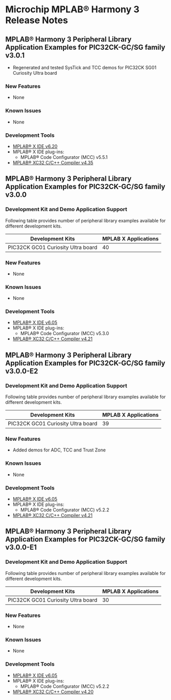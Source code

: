 # Microchip MPLAB® Harmony 3 Release Notes

## MPLAB® Harmony 3 Peripheral Library Application Examples for PIC32CK-GC/SG family v3.0.1

-   Regenerated and tested SysTick and TCC demos for PIC32CK SG01 Curiosity Ultra board

### New Features

-   None

### Known Issues

-   None

### Development Tools

-   [MPLAB® X IDE v6.20](https://www.microchip.com/mplab/mplab-x-ide)
-   MPLAB® X IDE plug-ins:
    -   MPLAB® Code Configurator \(MCC\) v5.5.1
-   [MPLAB® XC32 C/C++ Compiler v4.35](https://www.microchip.com/mplab/compilers)

## MPLAB® Harmony 3 Peripheral Library Application Examples for PIC32CK-GC/SG family v3.0.0

### Development Kit and Demo Application Support

Following table provides number of peripheral library examples available for<br /> different development kits.

|Development Kits|MPLAB X Applications|
|----------------|--------------------|
|PIC32CK GC01 Curiosity Ultra board|40|

### New Features

-   None

### Known Issues

-   None

### Development Tools

-   [MPLAB® X IDE v6.05](https://www.microchip.com/mplab/mplab-x-ide)
-   MPLAB® X IDE plug-ins:
    -   MPLAB® Code Configurator \(MCC\) v5.3.0
-   [MPLAB® XC32 C/C++ Compiler v4.21](https://www.microchip.com/mplab/compilers)

## MPLAB® Harmony 3 Peripheral Library Application Examples for PIC32CK-GC/SG family v3.0.0-E2

### Development Kit and Demo Application Support

Following table provides number of peripheral library examples available for<br /> different development kits.

|Development Kits|MPLAB X Applications|
|----------------|--------------------|
|PIC32CK GC01 Curiosity Ultra board|39|

### New Features

-   Added demos for ADC, TCC and Trust Zone

### Known Issues

-   None

### Development Tools

-   [MPLAB® X IDE v6.05](https://www.microchip.com/mplab/mplab-x-ide)
-   MPLAB® X IDE plug-ins:
    -   MPLAB® Code Configurator \(MCC\) v5.2.2
-   [MPLAB® XC32 C/C++ Compiler v4.21](https://www.microchip.com/mplab/compilers)

## MPLAB® Harmony 3 Peripheral Library Application Examples for PIC32CK-GC/SG family v3.0.0-E1

### Development Kit and Demo Application Support

Following table provides number of peripheral library examples available for<br /> different development kits.

|Development Kits|MPLAB X Applications|
|----------------|--------------------|
|PIC32CK GC01 Curiosity Ultra board|30|

### New Features

-   None

### Known Issues

-   None

### Development Tools

-   [MPLAB® X IDE v6.05](https://www.microchip.com/mplab/mplab-x-ide)
-   MPLAB® X IDE plug-ins:
    -   MPLAB® Code Configurator \(MCC\) v5.2.2
-   [MPLAB® XC32 C/C++ Compiler v4.20](https://www.microchip.com/mplab/compilers)

